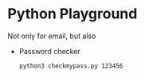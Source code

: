 # Python Playground

Not only for email, but also
* Password checker
  ```
  python3 checkmypass.py 123456
  ```